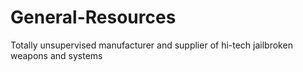 # General-Resources
Totally unsupervised manufacturer and supplier of hi-tech jailbroken weapons and systems
